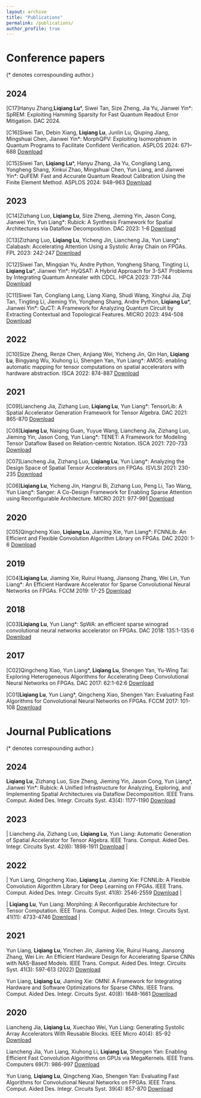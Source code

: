 ```yaml
---
layout: archive
title: "Publications"
permalink: /publications/
author_profile: true
---
```


# Conference papers
(* denotes correspounding author.)

## 2024

[C17]Hanyu Zhang,**Liqiang Lu***, Siwei Tan, Size Zheng, Jia Yu, Jianwei Yin*: SpREM: Exploiting Hamming Sparsity for Fast Quantum Readout Error Mitigation. DAC 2024. 

[C16]Siwei Tan, Debin Xiang, **Liqiang Lu**, Junlin Lu, Qiuping Jiang, Mingshuai Chen, Jianwei Yin*: MorphQPV: Exploiting Isomorphism in Quantum Programs to Facilitate Confident Verification. ASPLOS 2024: 671–688 [Download](https://liqiangluzju.github.io/files/conference/2024/ASPLOS_2024_MorphQPV.pdf)

[C15]Siwei Tan, **Liqiang Lu***, Hanyu Zhang, Jia Yu, Congliang Lang, Yongheng Shang, Xinkui Zhao, Mingshuai Chen, Yun Liang, and Jianwei Yin*: QuFEM: Fast and Accurate Quantum Readout Calibration Using the Finite Element Method. ASPLOS 2024: 948–963 [Download](https://liqiangluzju.github.io/files/conference/2024/ASPLOS_2024_QuFEM.pdf)


## 2023

[C14]Zizhang Luo, **Liqiang Lu**, Size Zheng, Jieming Yin, Jason Cong, Jianwei Yin, Yun Liang*: Rubick: A Synthesis Framework for Spatial Architectures via Dataflow Decomposition. DAC 2023: 1-6 [Download](https://liqiangluzju.github.io/files/conference/2023/DAC_2023_Rubick.pdf)

[C13]Zizhang Luo, **Liqiang Lu**, Yicheng Jin, Liancheng Jia, Yun Liang*: Calabash: Accelerating Attention Using a Systolic Array Chain on FPGAs. FPL 2023: 242-247 [Download](https://liqiangluzju.github.io/files/conference/2023/FPL_2023_Calabash.pdf)

[C12]Siwei Tan, Mingqian Yu, Andre Python, Yongheng Shang, Tingting Li, **Liqiang Lu***, Jianwei Yin*: HyQSAT: A Hybrid Approach for 3-SAT Problems by Integrating Quantum Annealer with CDCL. HPCA 2023: 731-744 [Download](https://liqiangluzju.github.io/files/conference/2023/HPCA_2023_HyQSAT.pdf)

[C11]Siwei Tan, Congliang Lang, Liang Xiang, Shudi Wang, Xinghui Jia, Ziqi Tan, Tingting Li, Jieming Yin, Yongheng Shang, Andre Python, **Liqiang Lu***, Jianwei Yin*: QuCT: A Framework for Analyzing Quantum Circuit by Extracting Contextual and Topological Features. MICRO 2023: 494-508 [Download](https://liqiangluzju.github.io/files/conference/2023/MICRO_2023_QuCT.pdf)


## 2022

[C10]Size Zheng, Renze Chen, Anjiang Wei, Yicheng Jin, Qin Han, **Liqiang Lu**, Bingyang Wu, Xiuhong Li, Shengen Yan, Yun Liang*: AMOS: enabling automatic mapping for tensor computations on spatial accelerators with hardware abstraction. ISCA 2022: 874-887 [Download](https://liqiangluzju.github.io/files/conference/2022/ISCA_2022_AMOS.pdf)


## 2021

[C09]Liancheng Jia, Zizhang Luo, **Liqiang Lu**, Yun Liang*: TensorLib: A Spatial Accelerator Generation Framework for Tensor Algebra. DAC 2021: 865-870 [Download](https://liqiangluzju.github.io/files/conference/2021/DAC_2021_TensorLib.pdf)

[C08]**Liqiang Lu**, Naiqing Guan, Yuyue Wang, Liancheng Jia, Zizhang Luo, Jieming Yin, Jason Cong, Yun Liang*: TENET: A Framework for Modeling Tensor Dataflow Based on Relation-centric Notation. ISCA 2021: 720-733 [Download](https://liqiangluzju.github.io/files/conference/2021/ISCA_2021_TENET.pdf)

[C07]Liancheng Jia, Zizhang Luo, **Liqiang Lu**, Yun Liang*: Analyzing the Design Space of Spatial Tensor Accelerators on FPGAs. ISVLSI 2021: 230-235 [Download](https://liqiangluzju.github.io/files/conference/2021/ISVLSI_2021_Analyzing_the_Design_Space_of_Spatial_Tensor_Accelerators_on_FPGAs.pdf)

[C06]**Liqiang Lu**, Yicheng Jin, Hangrui Bi, Zizhang Luo, Peng Li, Tao Wang, Yun Liang*: Sanger: A Co-Design Framework for Enabling Sparse Attention using Reconfigurable Architecture. MICRO 2021: 977-991 [Download](https://liqiangluzju.github.io/files/conference/2021/MICRO_2021_Sanger.pdf)

## 2020

[C05]Qingcheng Xiao, **Liqiang Lu**, Jiaming Xie, Yun Liang*: FCNNLib: An Efficient and Flexible Convolution Algorithm Library on FPGAs. DAC 2020: 1-6 [Download](https://liqiangluzju.github.io/files/conference/2020/DAC_2020_FCNNLib.pdf)


## 2019

[C04]**Liqiang Lu**, Jiaming Xie, Ruirui Huang, Jiansong Zhang, Wei Lin, Yun Liang*: An Efficient Hardware Accelerator for Sparse Convolutional Neural Networks on FPGAs. FCCM 2019: 17-25 [Download](https://liqiangluzju.github.io/files/conference/2019/FCCM_2019_An_Efficient_Hardware_Accelerator_for_Spare_Convolutional_Neural_Networks_on_FPGAs.pdf)


## 2018

[C03]**Liqiang Lu**, Yun Liang*: SpWA: an efficient sparse winograd convolutional neural networks accelerator on FPGAs. DAC 2018: 135:1-135:6 [Download](https://liqiangluzju.github.io/files/conference/2018/DAC_2018_SpWA.pdf)


## 2017

[C02]Qingcheng Xiao, Yun Liang*, **Liqiang Lu**, Shengen Yan, Yu-Wing Tai: Exploring Heterogeneous Algorithms for Accelerating Deep Convolutional Neural Networks on FPGAs. DAC 2017: 62:1-62:6 [Download](https://liqiangluzju.github.io/files/conference/2017/DAC_2017_Exploring_Heterogeneous_Algorithms_for_Accelerating_Deep_Convolutional_Neural_Networks_on_FPGAs.pdf)

[C01]**Liqiang Lu**, Yun Liang*, Qingcheng Xiao, Shengen Yan: Evaluating Fast Algorithms for Convolutional Neural Networks on FPGAs. FCCM 2017: 101-108 [Download](https://liqiangluzju.github.io/files/conference/2017/FCCM_2017_Evaluating_Fast_Algorithms_for_Convolutional_Neural_Networks_on_FPGAs.pdf)




# Journal Publications
(* denotes correspounding author.)

## 2024

**Liqiang Lu**, Zizhang Luo, Size Zheng, Jieming Yin, Jason Cong, Yun Liang*, Jianwei Yin*: Rubick: A Unified Infrastructure for Analyzing, Exploring, and Implementing Spatial Architectures via Dataflow Decomposition. IEEE Trans. Comput. Aided Des. Integr. Circuits Syst. 43(4): 1177-1190 [Download](https://liqiangluzju.github.io/files/journal/2024/TCAD2024Rubick.pdf)


## 2023

|	Liancheng Jia, Zizhang Luo, **Liqiang Lu**, Yun Liang: Automatic Generation of Spatial Accelerator for Tensor Algebra. IEEE Trans. Comput. Aided Des. Integr. Circuits Syst. 42(6): 1898-1911 [Download](https://liqiangluzju.github.io/files/journal/2023/TCAD_2023_Automatic_Generati.textClipping.pdf) |

## 2022

|	Yun Liang, Qingcheng Xiao, **Liqiang Lu**, Jiaming Xie: FCNNLib: A Flexible Convolution Algorithm Library for Deep Learning on FPGAs. IEEE Trans. Comput. Aided Des. Integr. Circuits Syst. 41(8): 2546-2559 [Download](https://liqiangluzju.github.io/files/journal/2022/TCAD_2022_FCNNLib.pdf) |

| **Liqiang Lu**, Yun Liang: Morphling: A Reconfigurable Architecture for Tensor Computation. IEEE Trans. Comput. Aided Des. Integr. Circuits Syst. 41(11): 4733-4746 [Download](https://liqiangluzju.github.io/files/journal/2022/TCAD_2022_Morphling.pdf) |

## 2021

Yun Liang, **Liqiang Lu**, Yinchen Jin, Jiaming Xie, Ruirui Huang, Jiansong Zhang, Wei Lin: An Efficient Hardware Design for Accelerating Sparse CNNs with NAS-Based Models. IEEE Trans. Comput. Aided Des. Integr. Circuits Syst. 41(3): 597-613 (2022) [Download](https://liqiangluzju.github.io/files/conference/2021/T-CAD_2021_NAS-based_Spatial_CNNs.pdf)

Yun Liang, **Liqiang Lu**, Jiaming Xie: OMNI: A Framework for Integrating Hardware and Software Optimizations for Sparse CNNs. IEEE Trans. Comput. Aided Des. Integr. Circuits Syst. 40(8): 1648-1661 [Download](https://liqiangluzju.github.io/files/journal/2021/TCAD_2021_OMNI.pdf) 

## 2020

Liancheng Jia, **Liqiang Lu**, Xuechao Wei, Yun Liang: Generating Systolic Array Accelerators With Reusable Blocks. IEEE Micro 40(4): 85-92 [Download](https://liqiangluzju.github.io/files/journal/2020/Micro_2020_Generating_Systolic_Array_Accelerators_With_Reusable_Blocks.pdf)

Liancheng Jia, Yun Liang, Xiuhong Li, **Liqiang Lu**, Shengen Yan: Enabling Efficient Fast Convolution Algorithms on GPUs via MegaKernels. IEEE Trans. Computers 69(7): 986-997 [Download](https://liqiangluzju.github.io/files/journal/2020/TC_2020_Enabling_Efficient_Fast_Convolution_Algorithms_on_GPUs_via_MegaKernels.pdf)

Yun Liang, **Liqiang Lu**, Qingcheng Xiao, Shengen Yan: Evaluating Fast Algorithms for Convolutional Neural Networks on FPGAs. IEEE Trans. Comput. Aided Des. Integr. Circuits Syst. 39(4): 857-870 [Download](https://liqiangluzju.github.io/files/journal/2020/TCAD_2020_Evaluating_Fast_Algorithms_for_Convolutional_Neural_Networks_on_FPGAs.pdf)


